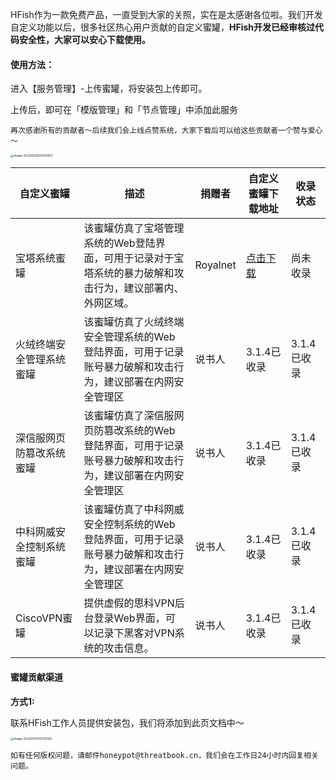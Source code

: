 HFish作为一款免费产品，一直受到大家的关照，实在是太感谢各位啦。我们开发自定义功能以后，很多社区热心用户贡献的自定义蜜罐，**HFish开发已经审核过代码安全性，大家可以安心下载使用。**



#### 使用方法：

进入【服务管理】-上传蜜罐，将安装包上传即可。

上传后，即可在「模版管理」和「节点管理」中添加此服务



`再次感谢所有的贡献者～后续我们会上线点赞系统，大家下载后可以给这些贡献者一个赞与爱心～`

<img src="http://img.threatbook.cn/hfish/image-20220509130343927.png" alt="image-20220509130343927" style="zoom:33%;" />



| 自定义蜜罐               | 描述                                                         | 捐赠者   | 自定义蜜罐下载地址                                           | 收录状态    |
| ------------------------ | ------------------------------------------------------------ | -------- | ------------------------------------------------------------ | ----------- |
| 宝塔系统蜜罐             | 该蜜罐仿真了宝塔管理系统的Web登陆界面，可用于记录对于宝塔系统的暴力破解和攻击行为，建议部署内、外网区域。 | Royalnet | [点击下载](https://hfish.cn-bj.ufileos.com/service-baota.zip) | 尚未收录    |
| 火绒终端安全管理系统蜜罐 | 该蜜罐仿真了火绒终端安全管理系统的Web登陆界面，可用于记录账号暴力破解和攻击行为，建议部署在内网安全管理区 | 说书人   | 3.1.4已收录                                                  | 3.1.4已收录 |
| 深信服网页防篡改系统蜜罐 | 该蜜罐仿真了深信服网页防篡改系统的Web登陆界面，可用于记录账号暴力破解和攻击行为，建议部署在内网安全管理区 | 说书人   | 3.1.4已收录                                                  | 3.1.4已收录 |
| 中科网威安全控制系统蜜罐 | 该蜜罐仿真了中科网威安全控制系统的Web登陆界面，可用于记录账号暴力破解和攻击行为，建议部署在内网安全管理区 | 说书人   | 3.1.4已收录                                                  | 3.1.4已收录 |
| CiscoVPN蜜罐             | 提供虚假的思科VPN后台登录Web界面，可以记录下黑客对VPN系统的攻击信息。 | 说书人   | 3.1.4已收录                                                  | 3.1.4已收录 |





#### 蜜罐贡献渠道

**方式1:**

联系HFish工作人员提供安装包，我们将添加到此页文档中～

<img src="http://img.threatbook.cn/hfish/image-20220510150725062.png" alt="image-20220510150725062" style="zoom:33%;" />





```
如有任何版权问题，请邮件honeypot@threatbook.cn，我们会在工作日24小时内回复相关问题。
```

